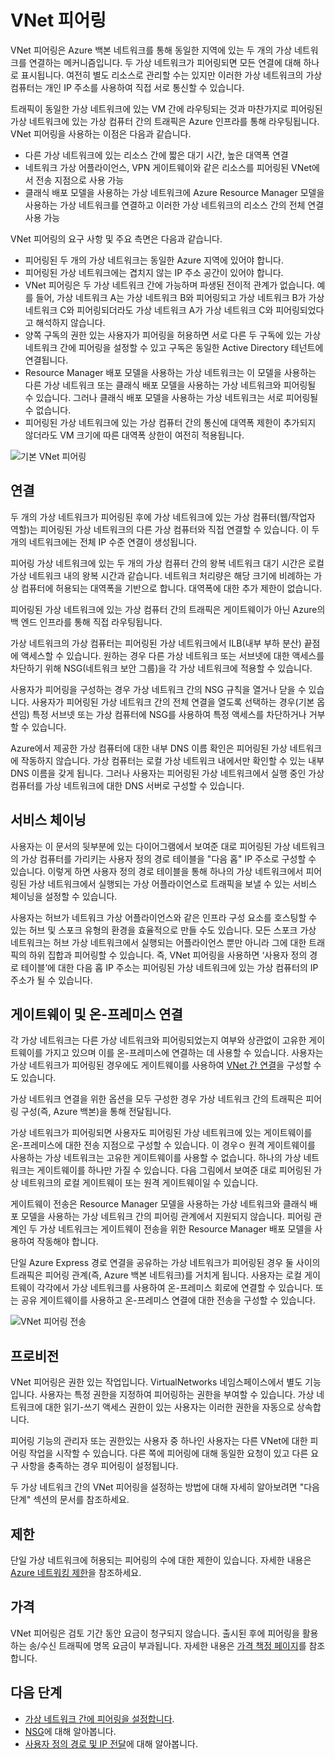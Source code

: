 
<properties
   pageTitle="Azure 가상 네트워크 피어링 | Microsoft Azure"
   description="Azure에서 VNet 피어링에 대해 알아봅니다."
   services="virtual-network"
   documentationCenter="na"
   authors="NarayanAnnamalai"
   manager="jefco"
   editor="tysonn" />
<tags
   ms.service="virtual-network"
   ms.devlang="na"
   ms.topic="get-started-article"
   ms.tgt_pltfrm="na"
   ms.workload="infrastructure-services"
   ms.date="07/28/2016"
   ms.author="narayan" />

# VNet 피어링

VNet 피어링은 Azure 백본 네트워크를 통해 동일한 지역에 있는 두 개의 가상 네트워크를 연결하는 메커니즘입니다. 두 가상 네트워크가 피어링되면 모든 연결에 대해 하나로 표시됩니다. 여전히 별도 리소스로 관리할 수는 있지만 이러한 가상 네트워크의 가상 컴퓨터는 개인 IP 주소를 사용하여 직접 서로 통신할 수 있습니다.

트래픽이 동일한 가상 네트워크에 있는 VM 간에 라우팅되는 것과 마찬가지로 피어링된 가상 네트워크에 있는 가상 컴퓨터 간의 트래픽은 Azure 인프라를 통해 라우팅됩니다. VNet 피어링을 사용하는 이점은 다음과 같습니다.

- 다른 가상 네트워크에 있는 리소스 간에 짧은 대기 시간, 높은 대역폭 연결
- 네트워크 가상 어플라이언스, VPN 게이트웨이와 같은 리소스를 피어링된 VNet에서 전송 지점으로 사용 가능
- 클래식 배포 모델을 사용하는 가상 네트워크에 Azure Resource Manager 모델을 사용하는 가상 네트워크를 연결하고 이러한 가상 네트워크의 리소스 간의 전체 연결 사용 가능

VNet 피어링의 요구 사항 및 주요 측면은 다음과 같습니다.

- 피어링된 두 개의 가상 네트워크는 동일한 Azure 지역에 있어야 합니다.
- 피어링된 가상 네트워크에는 겹치지 않는 IP 주소 공간이 있어야 합니다.
- VNet 피어링은 두 가상 네트워크 간에 가능하며 파생된 전이적 관계가 없습니다. 예를 들어, 가상 네트워크 A는 가상 네트워크 B와 피어링되고 가상 네트워크 B가 가상 네트워크 C와 피어링되더라도 가상 네트워크 A가 가상 네트워크 C와 피어링되었다고 해석하지 않습니다.
- 양쪽 구독의 권한 있는 사용자가 피어링을 허용하면 서로 다른 두 구독에 있는 가상 네트워크 간에 피어링을 설정할 수 있고 구독은 동일한 Active Directory 테넌트에 연결됩니다.
- Resource Manager 배포 모델을 사용하는 가상 네트워크는 이 모델을 사용하는 다른 가상 네트워크 또는 클래식 배포 모델을 사용하는 가상 네트워크와 피어링될 수 있습니다. 그러나 클래식 배포 모델을 사용하는 가상 네트워크는 서로 피어링될 수 없습니다.
- 피어링된 가상 네트워크에 있는 가상 컴퓨터 간의 통신에 대역폭 제한이 추가되지 않더라도 VM 크기에 따른 대역폭 상한이 여전히 적용됩니다.


![기본 VNet 피어링](./media/virtual-networks-peering-overview/figure01.png)

## 연결
두 개의 가상 네트워크가 피어링된 후에 가상 네트워크에 있는 가상 컴퓨터(웹/작업자 역할)는 피어링된 가상 네트워크의 다른 가상 컴퓨터와 직접 연결할 수 있습니다. 이 두 개의 네트워크에는 전체 IP 수준 연결이 생성됩니다.

피어링 가상 네트워크에 있는 두 개의 가상 컴퓨터 간의 왕복 네트워크 대기 시간은 로컬 가상 네트워크 내의 왕복 시간과 같습니다. 네트워크 처리량은 해당 크기에 비례하는 가상 컴퓨터에 허용되는 대역폭을 기반으로 합니다. 대역폭에 대한 추가 제한이 없습니다.

피어링된 가상 네트워크에 있는 가상 컴퓨터 간의 트래픽은 게이트웨이가 아닌 Azure의 백 엔드 인프라를 통해 직접 라우팅됩니다.

가상 네트워크의 가상 컴퓨터는 피어링된 가상 네트워크에서 ILB(내부 부하 분산) 끝점에 액세스할 수 있습니다. 원하는 경우 다른 가상 네트워크 또는 서브넷에 대한 액세스를 차단하기 위해 NSG(네트워크 보안 그룹)을 각 가상 네트워크에 적용할 수 있습니다.

사용자가 피어링을 구성하는 경우 가상 네트워크 간의 NSG 규칙을 열거나 닫을 수 있습니다. 사용자가 피어링된 가상 네트워크 간의 전체 연결을 열도록 선택하는 경우(기본 옵션임) 특정 서브넷 또는 가상 컴퓨터에 NSG를 사용하여 특정 액세스를 차단하거나 거부할 수 있습니다.

Azure에서 제공한 가상 컴퓨터에 대한 내부 DNS 이름 확인은 피어링된 가상 네트워크에 작동하지 않습니다. 가상 컴퓨터는 로컬 가상 네트워크 내에서만 확인할 수 있는 내부 DNS 이름을 갖게 됩니다. 그러나 사용자는 피어링된 가상 네트워크에서 실행 중인 가상 컴퓨터를 가상 네트워크에 대한 DNS 서버로 구성할 수 있습니다.

## 서비스 체이닝
사용자는 이 문서의 뒷부분에 있는 다이어그램에서 보여준 대로 피어링된 가상 네트워크의 가상 컴퓨터를 가리키는 사용자 정의 경로 테이블을 "다음 홉" IP 주소로 구성할 수 있습니다. 이렇게 하면 사용자 정의 경로 테이블을 통해 하나의 가상 네트워크에서 피어링된 가상 네트워크에서 실행되는 가상 어플라이언스로 트래픽을 보낼 수 있는 서비스 체이닝을 설정할 수 있습니다.

사용자는 허브가 네트워크 가상 어플라이언스와 같은 인프라 구성 요소를 호스팅할 수 있는 허브 및 스포크 유형의 환경을 효율적으로 만들 수도 있습니다. 모든 스포크 가상 네트워크는 허브 가상 네트워크에서 실행되는 어플라이언스 뿐만 아니라 그에 대한 트래픽의 하위 집합과 피어링할 수 있습니다. 즉, VNet 피어링을 사용하면 ‘사용자 정의 경로 테이블’에 대한 다음 홉 IP 주소는 피어링된 가상 네트워크에 있는 가상 컴퓨터의 IP 주소가 될 수 있습니다.

## 게이트웨이 및 온-프레미스 연결
각 가상 네트워크는 다른 가상 네트워크와 피어링되었는지 여부와 상관없이 고유한 게이트웨이를 가지고 있으며 이를 온-프레미스에 연결하는 데 사용할 수 있습니다. 사용자는 가상 네트워크가 피어링된 경우에도 게이트웨이를 사용하여 [VNet 간 연결](../vpn-gateway/vpn-gateway-vnet-vnet-rm-ps.md)을 구성할 수도 있습니다.

가상 네트워크 연결을 위한 옵션을 모두 구성한 경우 가상 네트워크 간의 트래픽은 피어링 구성(즉, Azure 백본)을 통해 전달됩니다.

가상 네트워크가 피어링되면 사용자도 피어링된 가상 네트워크에 있는 게이트웨이를 온-프레미스에 대한 전송 지점으로 구성할 수 있습니다. 이 경우ㅇ 원격 게이트웨이를 사용하는 가상 네트워크는 고유한 게이트웨이를 사용할 수 없습니다. 하나의 가상 네트워크는 게이트웨이를 하나만 가질 수 있습니다. 다음 그림에서 보여준 대로 피어링된 가상 네트워크의 로컬 게이트웨이 또는 원격 게이트웨이일 수 있습니다.

게이트웨이 전송은 Resource Manager 모델을 사용하는 가상 네트워크와 클래식 배포 모델을 사용하는 가상 네트워크 간의 피어링 관계에서 지원되지 않습니다. 피어링 관계인 두 가상 네트워크는 게이트웨이 전송을 위한 Resource Manager 배포 모델을 사용하여 작동해야 합니다.

단일 Azure Express 경로 연결을 공유하는 가상 네트워크가 피어링된 경우 둘 사이의 트래픽은 피어링 관계(즉, Azure 백본 네트워크)를 거치게 됩니다. 사용자는 로컬 게이트웨이 각각에서 가상 네트워크를 사용하여 온-프레미스 회로에 연결할 수 있습니다. 또는 공유 게이트웨이를 사용하고 온-프레미스 연결에 대한 전송을 구성할 수 있습니다.

![VNet 피어링 전송](./media/virtual-networks-peering-overview/figure02.png)

## 프로비전
VNet 피어링은 권한 있는 작업입니다. VirtualNetworks 네임스페이스에서 별도 기능입니다. 사용자는 특정 권한을 지정하여 피어링하는 권한을 부여할 수 있습니다. 가상 네트워크에 대한 읽기-쓰기 액세스 권한이 있는 사용자는 이러한 권한을 자동으로 상속합니다.

피어링 기능의 관리자 또는 권한있는 사용자 중 하나인 사용자는 다른 VNet에 대한 피어링 작업을 시작할 수 있습니다. 다른 쪽에 피어링에 대해 동일한 요청이 있고 다른 요구 사항을 충족하는 경우 피어링이 설정됩니다.

두 가상 네트워크 간의 VNet 피어링을 설정하는 방법에 대해 자세히 알아보려면 "다음 단계" 섹션의 문서를 참조하세요.

## 제한
단일 가상 네트워크에 허용되는 피어링의 수에 대한 제한이 있습니다. 자세한 내용은 [Azure 네트워킹 제한](../azure-subscription-service-limits.md#networking-limits)을 참조하세요.

## 가격
VNet 피어링은 검토 기간 동안 요금이 청구되지 않습니다. 출시된 후에 피어링을 활용하는 송/수신 트래픽에 명목 요금이 부과됩니다. 자세한 내용은 [가격 책정 페이지](https://azure.microsoft.com/pricing/details/virtual-network)를 참조합니다.


## 다음 단계
- [가상 네트워크 간에 피어링을 설정합니다](virtual-networks-create-vnetpeering-arm-portal.md).
- [NSG](virtual-networks-nsg.md)에 대해 알아봅니다.
- [사용자 정의 경로 및 IP 전달](virtual-networks-udr-overview.md)에 대해 알아봅니다.

<!---HONumber=AcomDC_0928_2016-->